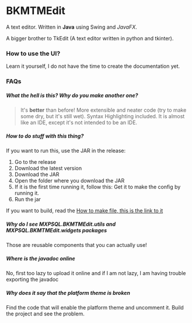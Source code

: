 # BKMTMEdit

A text editor. Written in **Java** using Swing and *JavaFX*.

A bigger brother to TkEdit (A text editor written in python and tkinter).

### How to use the UI?

Learn it yourself, I do not have the time to create the documentation yet.

### FAQs

##### What the hell is this? Why do you make another one?

> It's **better** than before! More extensible and neater code (try to make some dry, but it's still wet). Syntax Highlighting included. It is almost like an IDE, except it's not intended to be an IDE.

##### How to do stuff with this thing?

If you want to run this, use the JAR in the release:

1. Go to the release
2. Download the latest version
3. Download the JAR
4. Open the folder where you download the JAR
5. If it is the first time running it, follow this: Get it to make the config by running it.
7. Run the jar

If you want to build, read the [How to make file, this is the link to it](how2make.txt)


##### Why do I see MXPSQL.BKMTMEdit.utils and MXPSQL.BKMTMEdit.widgets packages

Those are reusable components that you can actually use!

##### Where is the javadoc online

No, first too lazy to upload it online and if I am not lazy, I am having trouble exporting the javadoc

##### Why does it say that the platform theme is broken

Find the code that will enable the platform theme and uncomment it. Build the project and see the problem.